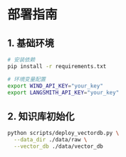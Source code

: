 # 部署指南

## 1. 基础环境
```bash
# 安装依赖
pip install -r requirements.txt

# 环境变量配置
export WIND_API_KEY="your_key"
export LANGSMITH_API_KEY="your_key"
```

## 2. 知识库初始化
```bash
python scripts/deploy_vectordb.py \
  --data_dir ./data/raw \
  --vector_db ./data/vector_db
```